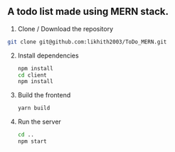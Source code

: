 ## A todo list made using MERN stack.

1. Clone / Download the repository
```bash
git clone git@github.com:likhith2003/ToDo_MERN.git
```

2. Install dependencies

   ```bash
   npm install
   cd client
   npm install
   ```

3. Build the frontend

   ```bash
   yarn build
   ```

4. Run the server

   ```bash
   cd ..
   npm start
   ```
